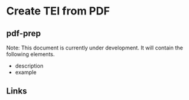 # Create TEI from PDF

## pdf-prep

Note: This document is currently under development. It will contain the following elements.

- description
- example

## Links
